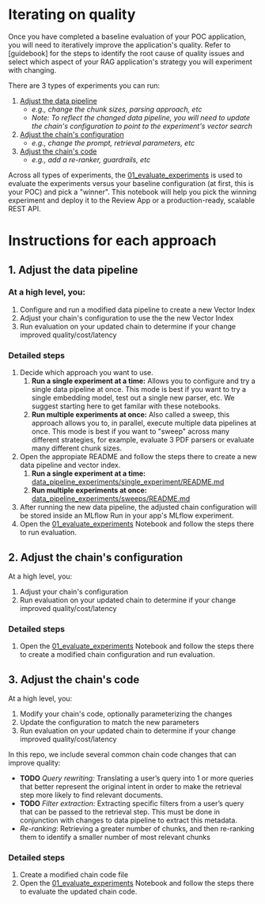 # Iterating on quality
Once you have completed a baseline evaluation of your POC application, you will need to iteratively improve the application's quality.  Refer to [guidebook] for the steps to identify the root cause of quality issues and select which aspect of your RAG application's strategy you will experiment with changing.

There are 3 types of experiments you can run:
1. [Adjust the data pipeline](#1-adjust-the-data-pipeline)
    - *e.g., change the chunk sizes, parsing approach, etc*
    - *Note: To reflect the changed data pipeline, you will need to update the chain's configuration to point to the experiment's vector search*
2. [Adjust the chain's configuration](#2-adjust-the-chains-configuration)
    - *e.g., change the prompt, retrieval parameters, etc*
3. [Adjust the chain's code](#3-adjust-the-chains-code)
    - *e.g., add a re-ranker, guardrails, etc*

Across all types of experiments, the [01_evaluate_experiments](01_evaluate_experiments) is used to evaluate the experiments versus your baseline configuration (at first, this is your POC) and pick a "winner".  This notebook will help you pick the winning experiment and deploy it to the Review App or a production-ready, scalable REST API.

# Instructions for each approach
## 1. Adjust the data pipeline

### At a high level, you:
1. Configure and run a modified data pipeline to create a new Vector Index
2. Adjust your chain's configuration to use the the new Vector Index
3. Run evaluation on your updated chain to determine if your change improved quality/cost/latency

### Detailed steps
1. Decide which approach you want to use.
    1. **Run a single experiment at a time:** Allows you to configure and try a single data pipeline at once.  This mode is best if you want to try a single embedding model, test out a single new parser, etc.  We suggest starting here to get familar with these notebooks.
    2. **Run multiple experiments at once:** Also called a sweep, this approach allows you to, in parallel, execute multiple data pipelines at once.  This mode is best if you want to "sweep" across many different strategies, for example, evaluate 3 PDF parsers or evaluate many different chunk sizes.
2. Open the appropiate README and follow the steps there to create a new data pipeline and vector index.
    1. **Run a single experiment at a time:** [data_pipeline_experiments/single_experiment/README.md](./data_pipeline_experiments/single_experiment/README.md)
    2. **Run multiple experiments at once:** [data_pipeline_experiments/sweeps/README.md](./data_pipeline_experiments/sweeps/README.md)
3. After running the new data pipeline, the adjusted chain configuration will be stored inside an MLflow Run in your app's MLflow experiment.
4. Open the [01_evaluate_experiments](01_evaluate_experiments) Notebook and follow the steps there to run evaluation.


## 2. Adjust the chain's configuration

At a high level, you:
1. Adjust your chain's configuration
2. Run evaluation on your updated chain to determine if your change improved quality/cost/latency

### Detailed steps
1. Open the [01_evaluate_experiments](01_evaluate_experiments) Notebook and follow the steps there to create a modified chain configuration and run evaluation.

## 3. Adjust the chain's code

At a high level, you:
1. Modify your chain's code, optionally parameterizing the changes
2. Update the configuration to match the new parameters
3. Run evaluation on your updated chain to determine if your change improved quality/cost/latency

In this repo, we include several common chain code changes that can improve quality:
- **TODO** *Query rewriting:* Translating a user’s query into 1 or more queries that better represent the original intent in order to make the retrieval step more likely to find relevant documents. 
- **TODO** *Filter extraction:* Extracting specific filters from a user’s query that can be passed to the retrieval step.  This must be done in conjunction with changes to data pipeline to extract this metadata.
- *Re-ranking*: Retrieving a greater number of chunks, and then re-ranking them to identify a smaller number of most relevant chunks

### Detailed steps
1. Create a modified chain code file
2. Open the [01_evaluate_experiments](01_evaluate_experiments) Notebook and follow the steps there to evaluate the updated chain code.
